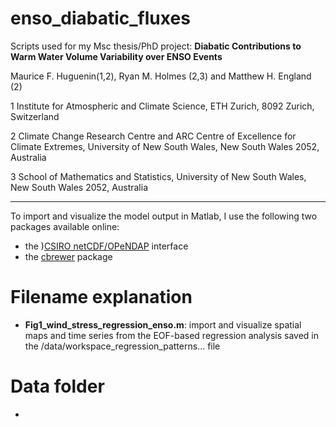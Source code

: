 # enso_diabatic_fluxes
Scripts used for my Msc thesis/PhD project: __Diabatic Contributions to Warm Water Volume Variability over ENSO Events__

Maurice F. Huguenin(1,2), Ryan M. Holmes (2,3) and Matthew H. England (2)

1 Institute for Atmospheric and Climate Science, ETH Zurich, 8092 Zurich, Switzerland
 
2 Climate Change Research Centre and ARC Centre of Excellence for Climate Extremes, University of New South Wales, New South Wales 2052, Australia 

3 School of Mathematics and Statistics, University of New South Wales, New South Wales 2052, Australia 

----
To import and visualize the model output in Matlab, I use the following two packages available online:
- the )[CSIRO netCDF/OPeNDAP](http://www.marine.csiro.au/sw/matlab-netcdf.html) interface
- the [cbrewer](https://www.mathworks.com/matlabcentral/fileexchange/34087-cbrewer-colorbrewer-schemes-for-matlab) package 



# Filename explanation

- __Fig1_wind_stress_regression_enso.m__: import and visualize spatial maps and time series from the EOF-based regression analysis saved in the /data/workspace_regression_patterns... file


# Data folder

- 
